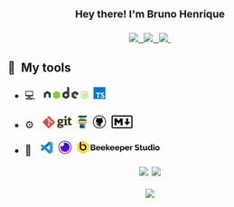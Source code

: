 <h1 align="center"><font size="4">
Hey there! I'm Bruno Henrique
</h1>

<p align="center">
  <a href="https://www.linkedin.com/in/bruno-henrq/">
    <img src="https://img.shields.io/badge/LinkedIn-0077B5?style=for-the-badge&logo=linkedin&logoColor=white"/>&nbsp;
  </a>
    <a href="https://www.instagram.com/brunoh_dev">
    <img src="https://img.shields.io/badge/Instagram-E4405F?style=for-the-badge&logo=instagram&logoColor=white"/>&nbsp;
  </a>
    <a href="https://t.me/CyberPlank_2077">
    <img src="https://img.shields.io/badge/Telegram-2CA5E0?style=for-the-badge&logo=telegram&logoColor=white"/>&nbsp;
  </a>
</p>


<h3>🧰 &nbsp;My tools</h3>

-  💻 &nbsp; <img src="https://raw.githubusercontent.com/HellpMe/HellpMe/2587ad7f0df3cc97fa2345cdada2378ffadf05a7/svgs/nodejs.svg" height="22em"> &nbsp;<img src="https://raw.githubusercontent.com/HellpMe/HellpMe/2587ad7f0df3cc97fa2345cdada2378ffadf05a7/svgs/typescript.svg" height="21em">


- ⚙️ &nbsp; <img src="https://raw.githubusercontent.com/HellpMe/HellpMe/2587ad7f0df3cc97fa2345cdada2378ffadf05a7/svgs/git.svg" height="22em"> &nbsp;<img src="https://raw.githubusercontent.com/HellpMe/HellpMe/2587ad7f0df3cc97fa2345cdada2378ffadf05a7/svgs/tower-3-flat-.svg" height="23em"> &nbsp;<img src="https://raw.githubusercontent.com/HellpMe/HellpMe/2587ad7f0df3cc97fa2345cdada2378ffadf05a7/svgs/github-icon.svg" height="23em"> &nbsp;<img src="https://raw.githubusercontent.com/HellpMe/HellpMe/2587ad7f0df3cc97fa2345cdada2378ffadf05a7/svgs/markdown.svg" height="23em">

- 🔧 &nbsp; <img src="https://raw.githubusercontent.com/HellpMe/HellpMe/2587ad7f0df3cc97fa2345cdada2378ffadf05a7/svgs/vscode.svg" height="22em"> &nbsp;<img src="https://raw.githubusercontent.com/HellpMe/HellpMe/2587ad7f0df3cc97fa2345cdada2378ffadf05a7/svgs/insomnia.svg" height="23em"> &nbsp;<img src="https://raw.githubusercontent.com/HellpMe/HellpMe/2587ad7f0df3cc97fa2345cdada2378ffadf05a7/svgs/bk-logo-full-lightbg.svg" height="23em"> 


<p align='center'>
<img src="https://github-readme-stats.vercel.app/api?username=hellpme&show_icons=true&theme=radical&include_all_commits=true&count_private=true" height="180">
<img src="https://github-readme-stats.vercel.app/api/top-langs/?username=hellpme&layout=compact&langs_count=5&theme=radical" height="180">
</p>
<p align='center'>
  <img src="https://badges.pufler.dev/visits/HellpMe/HellpMe">
</p>
